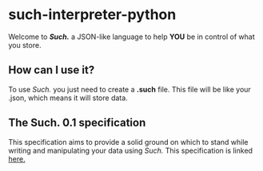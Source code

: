 # such-interpreter-python

Welcome to _**Such.**_ a JSON-like language to help **YOU** be in control of what you store.

## How can I use it?

To use _Such._ you just need to create a **.such** file. This file will be like your .json, which means it will store data.

## The Such. 0.1 specification

This specification aims
to provide a solid ground on which to stand while writing and manipulating your data using _Such._
This specification is linked [here.](SPECIFICATION.md)

